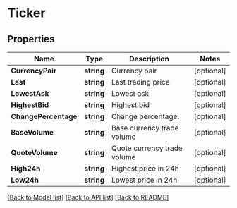 # Ticker

## Properties

Name | Type | Description | Notes
------------ | ------------- | ------------- | -------------
**CurrencyPair** | **string** | Currency pair | [optional] 
**Last** | **string** | Last trading price | [optional] 
**LowestAsk** | **string** | Lowest ask | [optional] 
**HighestBid** | **string** | Highest bid | [optional] 
**ChangePercentage** | **string** | Change percentage. | [optional] 
**BaseVolume** | **string** | Base currency trade volume | [optional] 
**QuoteVolume** | **string** | Quote currency trade volume | [optional] 
**High24h** | **string** | Highest price in 24h | [optional] 
**Low24h** | **string** | Lowest price in 24h | [optional] 

[[Back to Model list]](../README.md#documentation-for-models) [[Back to API list]](../README.md#documentation-for-api-endpoints) [[Back to README]](../README.md)


